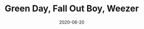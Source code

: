 ---
layout: post
title: Green Day, Fall Out Boy, Weezer
date: 2020-06-20
categories: upcoming
location: La Defense Arena
image: hellamegatour.jpg
playlist: 111577883/artist/7oPftvlwr6VrsViSDV7fJY/dark
---